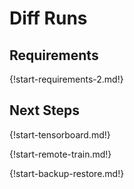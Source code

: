 # Diff Runs

## Requirements

{!start-requirements-2.md!}

## Next Steps
{!start-tensorboard.md!}


{!start-remote-train.md!}

{!start-backup-restore.md!}
